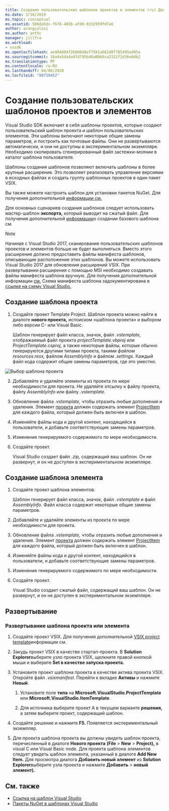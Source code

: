```yaml
---
title: Создание пользовательских шаблонов проектов и элементов (ru) Документы Майкрософт
ms.date: 3/16/2019
ms.topic: conceptual
ms.assetid: 586da5dc-f678-402b-afd0-0332959fd7a6
author: acangialosi
ms.author: anthc
manager: jillfra
ms.workload:
- vssdk
ms.openlocfilehash: ae404004f2660048ef7581a661d8f785495ed95a
ms.sourcegitcommit: 16a4a5da4a4fd795b46a0869ca2152f2d36e6db2
ms.translationtype: MT
ms.contentlocale: ru-RU
ms.lasthandoff: 04/06/2020
ms.locfileid: "80739452"
---
```

# <a name="create-custom-project-and-item-templates"></a>Создание пользовательских шаблонов проектов и элементов

Visual Studio SDK включает в себя шаблоны проектов, которые создают пользовательский шаблон проекта и шаблон пользовательских элементов. Эти шаблоны включают некоторые общие замены параметров, и построить как почтовые файлы. Они не развертываются автоматически, и они не доступны в экспериментальном экземпляре. Необходимо скопировать сгенерированный файл застежки-молнии в каталог шаблона пользователя.

Шаблоны создания шаблонов позволяют включать шаблоны в более крупные расширения. Это позволяет реализовать управление версиями в исходных файлах и создать группу шаблонных проектов в один пакет VSIX.

Вы также можете настроить шаблон для установки пакетов NuGet. Для получения дополнительной [информации см.](/nuget/visual-studio-extensibility/visual-studio-templates)

Для основных сценариев создания шаблонов следует использовать мастер-шаблон **экспорта,** который выводит на сжатый файл. Для получения дополнительной [информации](../ide/creating-project-and-item-templates.md)о создании базового шаблона см.

> [!NOTE]
> Начиная с Visual Studio 2017, сканирование пользовательских шаблонов проектов и элементов больше не будет выполняться. Вместо этого расширение должно предоставить файлы манифеста шаблонов, описывающие расположение этих шаблонов. Вы можете использовать Visual Studio 2017 для обновления расширений VSIX. При развертывании расширения с помощью MSI необходимо создавать файлы манифеста шаблона вручную. Для получения дополнительной информации [см.](../extensibility/upgrading-custom-project-and-item-templates-for-visual-studio-2017.md) Схема манифеста шаблона задокументирована в [ссылке на схему Visual Studio.](../extensibility/visual-studio-template-manifest-schema-reference.md)

## <a name="create-a-project-template"></a>Создание шаблона проекта

1. Создайте проект Template Project. Шаблон проекта можно найти в диалоге **нового проекта,** испоиском «шаблона проекта» и выбором либо версии C- или Visual Basic.

     Шаблон генерирует файл класса, значок, файл *.vstemplate,* отображаемый файл проекта *projectTemplate.vbproj* или *ProjectTemplate.csproj,* а также некоторые файлы, которые обычно генерируются другими типами проекта, такими *файлом resources.resx,* файлом *AssemblyInfo* и файлом *.settings.* Каждый файл кода содержит общие замены параметров, где это уместно.

![Выбор шаблона проекта](media/project-template-selection.png)

2. Добавляйте и удаляйте элементы из проекта по мере необходимости для проекта. Не удаляйте отсылку к файлу проекта, файлу *AssemblyInfo* или файлу *.vstemplate.*

3. Обновление файла *.vstemplate,* чтобы отразить любые дополнения и удаления. Элемент [проекта](../extensibility/project-element-visual-studio-templates.md) должен содержать элемент [ProjectItem](../extensibility/projectitem-element-visual-studio-item-templates.md) для каждого файла, который должен быть включен в шаблон.

4. Изменяйте файлы кода и другой контент, находящийся в пользователи, и добавьте соответствующие замены параметров.

5. Изменение генерируемого содержимого по мере необходимости.

6. Создайте проект.

     Visual Studio создает файл *.zip,* содержащий ваш шаблон. Он не развернут, и он не доступен в экспериментальном экземпляре.

## <a name="create-an-item-template"></a>Создание шаблона элемента

1. Создайте проект шаблона элементов.

     Шаблон генерирует файл класса, значок, файл *.vstemplate* и файл *AssemblyInfo.* Файл класса содержит некоторые общие замены параметров.

2. Добавляйте и удаляйте элементы из проекта по мере необходимости для проекта.

3. Обновление файла *.vstemplate,* чтобы отразить любые дополнения и удаления. Элемент [проекта](../extensibility/project-element-visual-studio-templates.md) должен содержать элемент [ProjectItem](../extensibility/projectitem-element-visual-studio-item-templates.md) для каждого файла, который должен быть включен в шаблон.

4. Изменяйте файлы кода и другой контент, находящийся в пользователи, и добавьте соответствующие замены параметров.

5. Изменение генерируемого содержимого по мере необходимости.

6. Создайте проект.

     Visual Studio создает сжатый файл, содержащий ваш шаблон. Он не развернут, и он не доступен в экспериментальном экземпляре.

## <a name="deployment"></a>Развертывание

### <a name="to-deploy-the-project-or-item-template"></a>Развертывание шаблона проекта или элемента

1. Создайте проект VSIX. Для получения дополнительной [VSIX project template](../extensibility/vsix-project-template.md)информации см.

2. Закудь проект VSIX в качестве стартап-проекта. В **Solution Explorer**выберите узло проекта VSIX, щелкните правой кнопкой мыши и выберите **Set в качестве запуска проекта.**

3. Установите проект шаблона проекта в качестве актива проекта VSIX. Откройте файл *.vsixmanifest.* Перейти к вкладке **Активы** и нажмите **Новый**.

    1. Установите поле **типа** на **Microsoft.VisualStudio.ProjectTemplate** или **Microsoft.VisualStudio.ItemTemplate**.

    2. Для источника выберите проект A в текущем варианте **решения,** а затем выберите проект, содержащий шаблон.

4. Создайте решение и нажмите **F5.** Появляется экспериментальный экземпляр.

5. Для проекта шаблона проекта вы должны увидеть шаблон проекта, перечисленный в диалоге **Нового проекта** **(File** > **New** > **Project),** в visual C или Visual Basic node. Для проекта шаблона элементов следует увидеть шаблон элемента, указанный в диалоге **Add New Item.** Для просмотра диалога **Добавить новый элемент** из **Solution Explorer**выберите узла проекта и нажмите **Добавить** > **новый элемент).**

## <a name="see-also"></a>См. также

- [Ссылка на шаблон Visual Studio](../ide/creating-project-and-item-templates.md)
- [Пакеты NuGet в шаблонах Visual Studio](/nuget/visual-studio-extensibility/visual-studio-templates)

